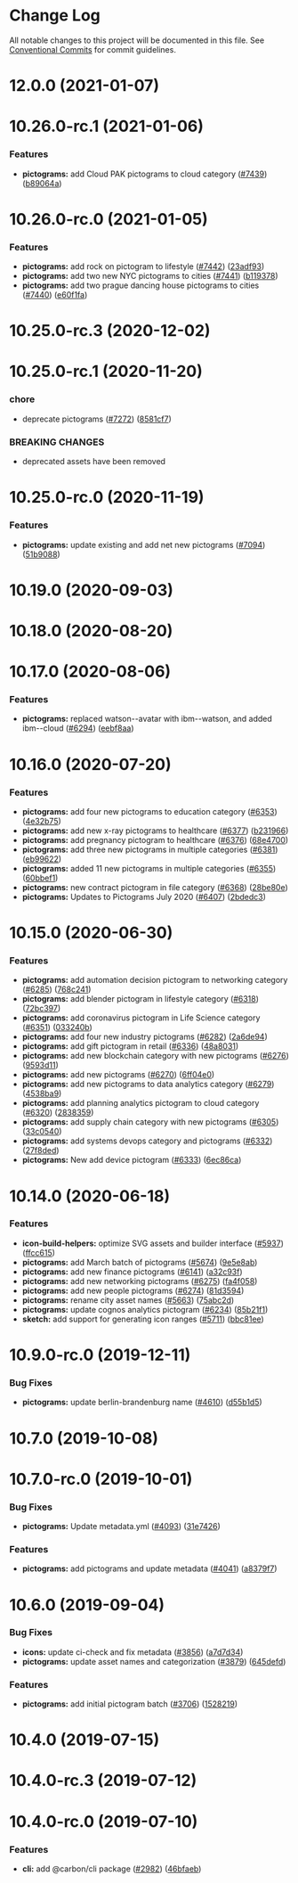 # Change Log

All notable changes to this project will be documented in this file.
See [Conventional Commits](https://conventionalcommits.org) for commit guidelines.

# 12.0.0 (2021-01-07)



# 10.26.0-rc.1 (2021-01-06)


### Features

* **pictograms:** add Cloud PAK pictograms to cloud category ([#7439](https://github.com/carbon-design-system/carbon/issues/7439)) ([b89064a](https://github.com/carbon-design-system/carbon/commit/b89064a02c7a47db6d8bc7df7ca4873baaf91516))



# 10.26.0-rc.0 (2021-01-05)


### Features

* **pictograms:** add rock on pictogram to lifestyle ([#7442](https://github.com/carbon-design-system/carbon/issues/7442)) ([23adf93](https://github.com/carbon-design-system/carbon/commit/23adf93310d11bfb9efae7b0d1268e05872626b8))
* **pictograms:** add two new NYC pictograms to cities ([#7441](https://github.com/carbon-design-system/carbon/issues/7441)) ([b119378](https://github.com/carbon-design-system/carbon/commit/b119378c2560a50ccc2c86bb5f7e319942501fda))
* **pictograms:** add two prague dancing house pictograms to cities ([#7440](https://github.com/carbon-design-system/carbon/issues/7440)) ([e60f1fa](https://github.com/carbon-design-system/carbon/commit/e60f1fabc994d8566f2b6c4453523413edc6492d))



# 10.25.0-rc.3 (2020-12-02)



# 10.25.0-rc.1 (2020-11-20)


### chore

* deprecate pictograms ([#7272](https://github.com/carbon-design-system/carbon/issues/7272)) ([8581cf7](https://github.com/carbon-design-system/carbon/commit/8581cf7261df9f6372decfd1492e8c93ab781f42))


### BREAKING CHANGES

* deprecated assets have been removed



# 10.25.0-rc.0 (2020-11-19)


### Features

* **pictograms:** update existing and add net new pictograms ([#7094](https://github.com/carbon-design-system/carbon/issues/7094)) ([51b9088](https://github.com/carbon-design-system/carbon/commit/51b908873457f82d7d9bba95e6d346e38ecb71ed))



# 10.19.0 (2020-09-03)



# 10.18.0 (2020-08-20)



# 10.17.0 (2020-08-06)


### Features

* **pictograms:** replaced watson--avatar with ibm--watson, and added ibm--cloud ([#6294](https://github.com/carbon-design-system/carbon/issues/6294)) ([eebf8aa](https://github.com/carbon-design-system/carbon/commit/eebf8aa01e54ee41ac6775ce9ac6828afd50e9e9))



# 10.16.0 (2020-07-20)


### Features

* **pictograms:** add four new pictograms to education category ([#6353](https://github.com/carbon-design-system/carbon/issues/6353)) ([4e32b75](https://github.com/carbon-design-system/carbon/commit/4e32b75817af7c8fe197ee2b163b34f94c20accd))
* **pictograms:** add new x-ray pictograms to healthcare ([#6377](https://github.com/carbon-design-system/carbon/issues/6377)) ([b231966](https://github.com/carbon-design-system/carbon/commit/b231966c293ce46aede6b618bd431a6081f4f75f))
* **pictograms:** add pregnancy pictogram to healthcare ([#6376](https://github.com/carbon-design-system/carbon/issues/6376)) ([68e4700](https://github.com/carbon-design-system/carbon/commit/68e47008765911cb0e0ad9b25e8b5c9b7b0d6583))
* **pictograms:** add three new pictograms in multiple categories ([#6381](https://github.com/carbon-design-system/carbon/issues/6381)) ([eb99622](https://github.com/carbon-design-system/carbon/commit/eb996225cbcc71212139ea850708820664896aaa))
* **pictograms:** added 11 new pictograms in multiple categories ([#6355](https://github.com/carbon-design-system/carbon/issues/6355)) ([60bbef1](https://github.com/carbon-design-system/carbon/commit/60bbef16de4f7c7254203f3330ea54e7a78235ab))
* **pictograms:** new contract pictogram in file category ([#6368](https://github.com/carbon-design-system/carbon/issues/6368)) ([28be80e](https://github.com/carbon-design-system/carbon/commit/28be80e37d1b2643285d403bdb1cac1e47625c5a))
* **pictograms:** Updates to Pictograms July 2020 ([#6407](https://github.com/carbon-design-system/carbon/issues/6407)) ([2bdedc3](https://github.com/carbon-design-system/carbon/commit/2bdedc35c63af17b4de2b9fb27dc8b4175399069))



# 10.15.0 (2020-06-30)


### Features

* **pictograms:** add automation decision pictogram to networking category ([#6285](https://github.com/carbon-design-system/carbon/issues/6285)) ([768c241](https://github.com/carbon-design-system/carbon/commit/768c241a7b89d8ed243f8d975f237e9903b6566d))
* **pictograms:** add blender pictogram in lifestyle category ([#6318](https://github.com/carbon-design-system/carbon/issues/6318)) ([72bc397](https://github.com/carbon-design-system/carbon/commit/72bc39742d5ff6ccd1a24096179d2096276a2c2f))
* **pictograms:** add coronavirus pictogram in Life Science category ([#6351](https://github.com/carbon-design-system/carbon/issues/6351)) ([033240b](https://github.com/carbon-design-system/carbon/commit/033240bb7b618ebc02f9f4a260b47fd73b0fbfc4))
* **pictograms:** add four new industry pictograms ([#6282](https://github.com/carbon-design-system/carbon/issues/6282)) ([2a6de94](https://github.com/carbon-design-system/carbon/commit/2a6de949dfdeef5e4c977bb27600854945d329e5))
* **pictograms:** add gift pictogram in retail ([#6336](https://github.com/carbon-design-system/carbon/issues/6336)) ([48a8031](https://github.com/carbon-design-system/carbon/commit/48a803161c8c1a2ad80adb5452f7872701b05322))
* **pictograms:** add new blockchain category with new pictograms ([#6276](https://github.com/carbon-design-system/carbon/issues/6276)) ([9593d11](https://github.com/carbon-design-system/carbon/commit/9593d11efe38c4ea422b666024bc7373d9b8adc9))
* **pictograms:** add new pictograms ([#6270](https://github.com/carbon-design-system/carbon/issues/6270)) ([6ff04e0](https://github.com/carbon-design-system/carbon/commit/6ff04e020eea1aab1d76ab98d0795ed52dfe5979))
* **pictograms:** add new pictograms to data analytics category ([#6279](https://github.com/carbon-design-system/carbon/issues/6279)) ([4538ba9](https://github.com/carbon-design-system/carbon/commit/4538ba9816f15e50d56045af4c149f8d1eebd336))
* **pictograms:** add planning analytics pictogram to cloud category ([#6320](https://github.com/carbon-design-system/carbon/issues/6320)) ([2838359](https://github.com/carbon-design-system/carbon/commit/2838359a5a97df66f890dbe30504724b5cce7830))
* **pictograms:** add supply chain category with new pictograms ([#6305](https://github.com/carbon-design-system/carbon/issues/6305)) ([33c0540](https://github.com/carbon-design-system/carbon/commit/33c0540aa8fef0858f70ccc61882e6ddbccdc8a6))
* **pictograms:** add systems devops category and pictograms ([#6332](https://github.com/carbon-design-system/carbon/issues/6332)) ([27f8ded](https://github.com/carbon-design-system/carbon/commit/27f8ded5fdf56baf436b273838f6f70be5abd457))
* **pictograms:** New add device pictogram ([#6333](https://github.com/carbon-design-system/carbon/issues/6333)) ([6ec86ca](https://github.com/carbon-design-system/carbon/commit/6ec86ca02469f765690d4b171630e6a747dbc0e3))



# 10.14.0 (2020-06-18)


### Features

* **icon-build-helpers:** optimize SVG assets and builder interface ([#5937](https://github.com/carbon-design-system/carbon/issues/5937)) ([ffcc615](https://github.com/carbon-design-system/carbon/commit/ffcc6159dc6719a89be880be7a869f96e3009db8))
* **pictograms:** add March batch of pictograms ([#5674](https://github.com/carbon-design-system/carbon/issues/5674)) ([9e5e8ab](https://github.com/carbon-design-system/carbon/commit/9e5e8ab5243e979695978321d0618230d74f90e4))
* **pictograms:** add new finance pictograms ([#6141](https://github.com/carbon-design-system/carbon/issues/6141)) ([a32c93f](https://github.com/carbon-design-system/carbon/commit/a32c93f10ab3b7849fbcd73041b90d5331824fd2))
* **pictograms:** add new networking pictograms ([#6275](https://github.com/carbon-design-system/carbon/issues/6275)) ([fa4f058](https://github.com/carbon-design-system/carbon/commit/fa4f05846307cb197acb128cf3b298b777bd2b1f))
* **pictograms:** add new people pictograms ([#6274](https://github.com/carbon-design-system/carbon/issues/6274)) ([81d3594](https://github.com/carbon-design-system/carbon/commit/81d359452a529fa11954446cde0744460f25e102))
* **pictograms:** rename city asset names ([#5663](https://github.com/carbon-design-system/carbon/issues/5663)) ([75abc2d](https://github.com/carbon-design-system/carbon/commit/75abc2da5ea448fcd8014d7626eb94108289544e))
* **pictograms:** update cognos analytics pictogram ([#6234](https://github.com/carbon-design-system/carbon/issues/6234)) ([85b21f1](https://github.com/carbon-design-system/carbon/commit/85b21f1b774f1bcd25515d534c5e96fc1e3ca206))
* **sketch:** add support for generating icon ranges ([#5711](https://github.com/carbon-design-system/carbon/issues/5711)) ([bbc81ee](https://github.com/carbon-design-system/carbon/commit/bbc81ee1409e992c850939bc9c0682e95142d911))



# 10.9.0-rc.0 (2019-12-11)


### Bug Fixes

* **pictograms:** update berlin-brandenburg name ([#4610](https://github.com/carbon-design-system/carbon/issues/4610)) ([d55b1d5](https://github.com/carbon-design-system/carbon/commit/d55b1d5f40b338fd0f836391f4b0bc03588e4724))



# 10.7.0 (2019-10-08)



# 10.7.0-rc.0 (2019-10-01)


### Bug Fixes

* **pictograms:** Update metadata.yml ([#4093](https://github.com/carbon-design-system/carbon/issues/4093)) ([31e7426](https://github.com/carbon-design-system/carbon/commit/31e74266f80b60b1b830b83a50ac34a85908710f))


### Features

* **pictograms:** add pictograms and update metadata ([#4041](https://github.com/carbon-design-system/carbon/issues/4041)) ([a8379f7](https://github.com/carbon-design-system/carbon/commit/a8379f7d85fb9ecfbd5e492a330f2de38a51c030))



# 10.6.0 (2019-09-04)


### Bug Fixes

* **icons:** update ci-check and fix metadata ([#3856](https://github.com/carbon-design-system/carbon/issues/3856)) ([a7d7d34](https://github.com/carbon-design-system/carbon/commit/a7d7d34860175778e28d74e9f3500da229065a97))
* **pictograms:** update asset names and categorization ([#3879](https://github.com/carbon-design-system/carbon/issues/3879)) ([645defd](https://github.com/carbon-design-system/carbon/commit/645defd6d717e4cbdfc761f63924653e08a0e84a))


### Features

* **pictograms:** add initial pictogram batch ([#3706](https://github.com/carbon-design-system/carbon/issues/3706)) ([1528219](https://github.com/carbon-design-system/carbon/commit/15282192d761e745c2309640fe49b47437d01f13))



# 10.4.0 (2019-07-15)



# 10.4.0-rc.3 (2019-07-12)



# 10.4.0-rc.0 (2019-07-10)


### Features

* **cli:** add @carbon/cli package ([#2982](https://github.com/carbon-design-system/carbon/issues/2982)) ([46bfaeb](https://github.com/carbon-design-system/carbon/commit/46bfaeb27311aa4d587d7fce4f825c5887e961ac))
